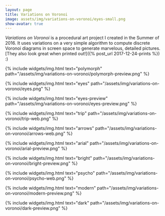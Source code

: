 ```yaml
---
layout: page
title: Variations on Voronoi
image: assets/img/variations-on-voronoi/eyes-small.png
show-avatar: true
---
```


*Variations on Voronoi* is a procedural art project I created in the Summer of 2016. It uses variations on a very simple algorithm to compute discrete Voronoi diagrams in screen space to generate marvelous, detailed pictures. [They also look great when printed out!]({% post_url 2017-12-24-prints %}) :)

{% include widgets/img.html text="polymorph" path="/assets/img/variations-on-voronoi/polymorph-preview.png" %}

{% include widgets/img.html text="eyes" path="/assets/img/variations-on-voronoi/eyes.png" %}

{% include widgets/img.html text="eyes-preview" path="/assets/img/variations-on-voronoi/eyes-preview.png" %}

{% include widgets/img.html text="trip" path="/assets/img/variations-on-voronoi/trip-web.png" %}

{% include widgets/img.html text="arrows" path="/assets/img/variations-on-voronoi/arrows-web.png" %}

{% include widgets/img.html text="arial" path="/assets/img/variations-on-voronoi/arial-preview.png" %}

{% include widgets/img.html text="bright" path="/assets/img/variations-on-voronoi/bright-preview.png" %}

{% include widgets/img.html text="psycho" path="/assets/img/variations-on-voronoi/psycho-web.png" %}

{% include widgets/img.html text="modern" path="/assets/img/variations-on-voronoi/modern-preview.png" %}

{% include widgets/img.html text="dark" path="/assets/img/variations-on-voronoi/dark-preview.png" %}

